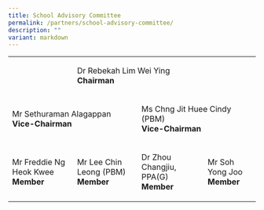 ```yaml
---
title: School Advisory Committee
permalink: /partners/school-advisory-committee/
description: ""
variant: markdown
---
```

<table style="minWidth: 100px">
<colgroup>
<col>
<col>
<col>
<col>
</colgroup>
<tbody>
<tr>
<td rowspan="1" colspan="1">
<p></p>
</td>
<td rowspan="1" colspan="2">
<p>Dr Rebekah Lim Wei Ying
<br><strong>Chairman</strong>
</p>
</td>
<td rowspan="1" colspan="1">
<p></p>
</td>
</tr>
<tr>
<td rowspan="1" colspan="2">
<p>Mr Sethuraman Alagappan
<br><strong>Vice-Chairman</strong>
</p>
</td>
<td rowspan="1" colspan="2">
<p>Ms Chng Jit Huee Cindy
	<br> (PBM)
<br><strong>Vice-Chairman</strong>
</p>
</td>
</tr>
<tr>
<td rowspan="1" colspan="1">
<p>Mr Freddie Ng Heok Kwee
<br><strong>Member</strong>
</p>
</td>
<td rowspan="1" colspan="1">
<p>Mr Lee Chin Leong (PBM)
<br><strong>Member</strong>
</p>
</td>
<td rowspan="1" colspan="1">
<p>Dr Zhou Changjiu, PPA(G)
<br><strong>Member</strong>
</p>
</td>
<td rowspan="1" colspan="1">
<p>Mr Soh Yong Joo
<br><strong>Member</strong>
</p>
</td>
</tr>
</tbody>
</table>
<p></p>